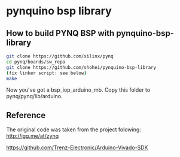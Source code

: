 # pynquino bsp library

## How to build PYNQ BSP with pynquino-bsp-library
```sh
git clone https://github.com/xilinx/pynq
cd pynq/boards/sw_repo
git clone https://github.com/shohei/pynquino-bsp-library
(fix linker script: see below)
make
```
Now you've got a bsp_iop_arduino_mb. Copy this folder to pynq/pynq/lib/arduino.

## Reference
The original code was taken from the project folowing:
http://igg.me/at/zynq

https://github.com/Trenz-Electronic/Arduino-Vivado-SDK
